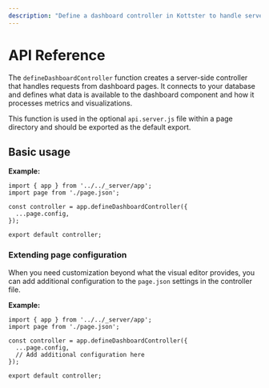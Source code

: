 ```yaml
---
description: "Define a dashboard controller in Kottster to handle server-side requests for dashboard pages. Customize statistics, charts, and data visualizations."
---
```


# API Reference

The `defineDashboardController` function creates a server-side controller that handles requests from dashboard pages. It connects to your database and defines what data is available to the dashboard component and how it processes metrics and visualizations.

This function is used in the optional `api.server.js` file within a page directory and should be exported as the default export.

## Basic usage

**Example:**

```tsx [app/pages/dashboard/api.server.js]
import { app } from '../../_server/app';
import page from './page.json';

const controller = app.defineDashboardController({
  ...page.config,
});

export default controller;
```

### Extending page configuration

When you need customization beyond what the visual editor provides, you can add additional configuration to the `page.json` settings in the controller file.

**Example:**

```tsx [app/pages/dashboard/api.server.js]
import { app } from '../../_server/app';
import page from './page.json';

const controller = app.defineDashboardController({
  ...page.config,
  // Add additional configuration here
});

export default controller;
```
